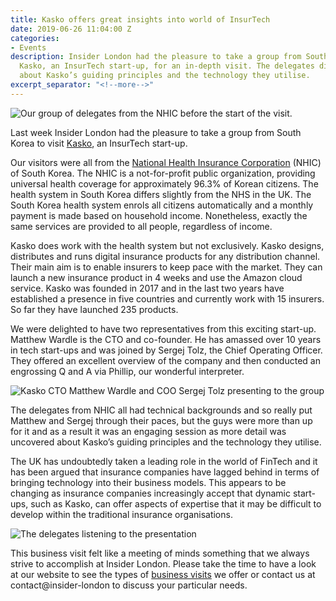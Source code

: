 ```yaml
---
title: Kasko offers great insights into world of InsurTech
date: 2019-06-26 11:04:00 Z
categories:
- Events
description: Insider London had the pleasure to take a group from South Korea to visit
  Kasko, an InsurTech start-up, for an in-depth visit. The delegates discovered details
  about Kasko’s guiding principles and the technology they utilise.
excerpt_separator: "<!--more-->"
---
```


![Our group of delegates from the NHIC before the start of the visit.](/uploads/DSC02376-760.jpg)

Last week Insider London had the pleasure to take a group from South Korea to visit [Kasko](https://www.kasko.io/), an InsurTech start-up.

<!--more-->

Our visitors were all from the [National Health Insurance Corporation](http://www.nhis.or.kr/static/html/wbd/g/a/wbdga0101.html) (NHIC) of South Korea. The NHIC is a not-for-profit public organization, providing universal health coverage for approximately 96.3% of Korean citizens. The health system in South Korea differs slightly from the NHS in the UK. The South Korea health system enrols all citizens automatically and a monthly payment is made based on household income. Nonetheless, exactly the same services are provided to all people, regardless of income.


Kasko does work with the health system but not exclusively. Kasko designs, distributes and runs digital insurance products for any distribution channel. Their main aim is to enable insurers to keep pace with the market. They can launch a new insurance product in 4 weeks and use the Amazon cloud service. Kasko was founded in 2017 and in the last two years have established a presence in five countries and currently work with 15 insurers. So far they have launched 235 products.

We were delighted to have two representatives from this exciting start-up. Matthew Wardle is the CTO and co-founder. He has amassed over 10 years in tech start-ups and was joined by Sergej Tolz, the Chief Operating Officer. They offered an excellent overview of the company and then conducted an engrossing Q and A via Phillip, our wonderful interpreter.

![Kasko CTO Matthew Wardle and COO Sergej Tolz presenting to the group](/uploads/DSC02362-760.jpg)

The delegates from NHIC all had technical backgrounds and so really put Matthew and Sergej through their paces, but the guys were more than up for it and as a result it was an engaging session as more detail was uncovered about Kasko’s guiding principles and the technology they utilise.

The UK has undoubtedly taken a leading role in the world of FinTech and it has been argued that insurance companies have lagged behind in terms of bringing technology into their business models. This appears to be changing as insurance companies increasingly accept that dynamic start-ups, such as Kasko, can offer aspects of expertise that it may be difficult to develop within the traditional insurance organisations.

![The delegates listening to the presentation](/uploads/DSC02371-760.jpg)

This business visit felt like a meeting of minds something that we always strive to accomplish at Insider London. Please take the time to have a look at our website to see the types of [business visits](https://www.insiderlondon.com/london/company-visits/) we offer or contact us at contact@insider-london to discuss your particular needs.
